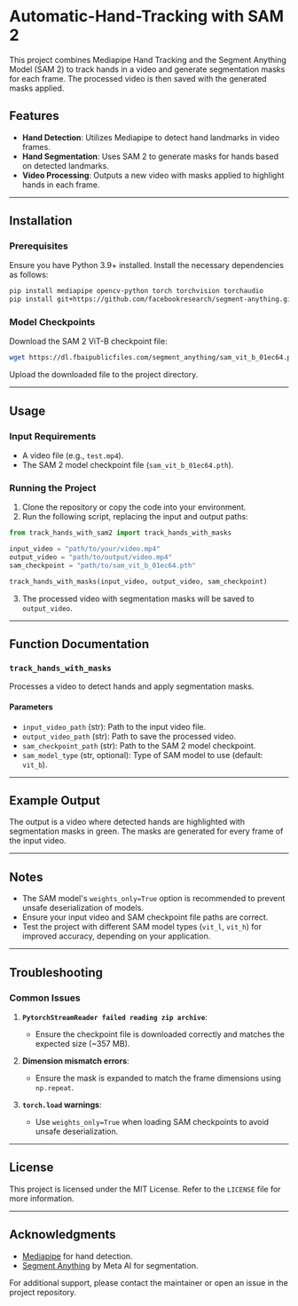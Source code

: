 # Automatic-Hand-Tracking with SAM 2
This project combines Mediapipe Hand Tracking and the Segment Anything Model (SAM 2) to track hands in a video and generate segmentation masks for each frame. The processed video is then saved with the generated masks applied.

## Features
- **Hand Detection**: Utilizes Mediapipe to detect hand landmarks in video frames.
- **Hand Segmentation**: Uses SAM 2 to generate masks for hands based on detected landmarks.
- **Video Processing**: Outputs a new video with masks applied to highlight hands in each frame.

---

## Installation

### Prerequisites
Ensure you have Python 3.9+ installed. Install the necessary dependencies as follows:

```bash
pip install mediapipe opencv-python torch torchvision torchaudio
pip install git+https://github.com/facebookresearch/segment-anything.git
```

### Model Checkpoints
Download the SAM 2 ViT-B checkpoint file:

```bash
wget https://dl.fbaipublicfiles.com/segment_anything/sam_vit_b_01ec64.pth -O sam_vit_b_01ec64.pth
```

Upload the downloaded file to the project directory.

---

## Usage

### Input Requirements
- A video file (e.g., `test.mp4`).
- The SAM 2 model checkpoint file (`sam_vit_b_01ec64.pth`).

### Running the Project

1. Clone the repository or copy the code into your environment.
2. Run the following script, replacing the input and output paths:

```python
from track_hands_with_sam2 import track_hands_with_masks

input_video = "path/to/your/video.mp4"
output_video = "path/to/output/video.mp4"
sam_checkpoint = "path/to/sam_vit_b_01ec64.pth"

track_hands_with_masks(input_video, output_video, sam_checkpoint)
```

3. The processed video with segmentation masks will be saved to `output_video`.

---

## Function Documentation

### `track_hands_with_masks`
Processes a video to detect hands and apply segmentation masks.

#### Parameters
- `input_video_path` (str): Path to the input video file.
- `output_video_path` (str): Path to save the processed video.
- `sam_checkpoint_path` (str): Path to the SAM 2 model checkpoint.
- `sam_model_type` (str, optional): Type of SAM model to use (default: `vit_b`).

---

## Example Output
The output is a video where detected hands are highlighted with segmentation masks in green. The masks are generated for every frame of the input video.

---

## Notes
- The SAM model's `weights_only=True` option is recommended to prevent unsafe deserialization of models.
- Ensure your input video and SAM checkpoint file paths are correct.
- Test the project with different SAM model types (`vit_l`, `vit_h`) for improved accuracy, depending on your application.

---

## Troubleshooting

### Common Issues
1. **`PytorchStreamReader failed reading zip archive`**:
   - Ensure the checkpoint file is downloaded correctly and matches the expected size (~357 MB).

2. **Dimension mismatch errors**:
   - Ensure the mask is expanded to match the frame dimensions using `np.repeat`.

3. **`torch.load` warnings**:
   - Use `weights_only=True` when loading SAM checkpoints to avoid unsafe deserialization.

---

## License
This project is licensed under the MIT License. Refer to the `LICENSE` file for more information.

---

## Acknowledgments
- [Mediapipe](https://google.github.io/mediapipe/) for hand detection.
- [Segment Anything](https://github.com/facebookresearch/segment-anything) by Meta AI for segmentation.

For additional support, please contact the maintainer or open an issue in the project repository.

